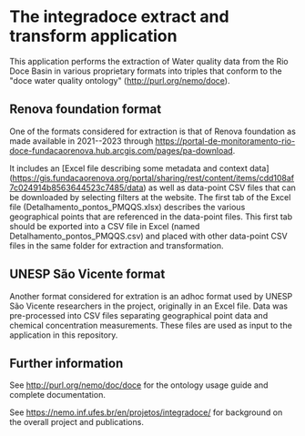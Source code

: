 # The integradoce extract and transform application

This application performs the extraction of Water quality data from the Rio Doce Basin in various proprietary formats into triples that conform to the "doce water quality ontology" (<http://purl.org/nemo/doce>).

## Renova foundation format

One of the formats considered for extraction is that of Renova foundation as made available in 2021--2023 through <https://portal-de-monitoramento-rio-doce-fundacaorenova.hub.arcgis.com/pages/pa-download>.

It includes an [Excel file describing some metadata and context data] (<https://gis.fundacaorenova.org/portal/sharing/rest/content/items/cdd108af7c024914b8563644523c7485/data>) as well as data-point CSV files that can be downloaded by selecting filters at the website. The first tab of the Excel file (Detalhamento_pontos_PMQQS.xlsx) describes the various geographical points that are referenced in the data-point files. This first tab should be exported into a CSV file in Excel (named Detalhamento_pontos_PMQQS.csv) and placed with other data-point CSV files in the same folder for extraction and transformation.

## UNESP São Vicente format

Another format considered for extration is an adhoc format used by UNESP São Vicente researchers in the project, originally in an Excel file. Data was pre-processed into CSV files separating geographical point data and chemical concentration measurements. These files are used as input to the application in this repository.


## Further information

See <http://purl.org/nemo/doc/doce> for the ontology usage guide and complete documentation.

See <https://nemo.inf.ufes.br/en/projetos/integradoce/> for background on the overall project and publications.
